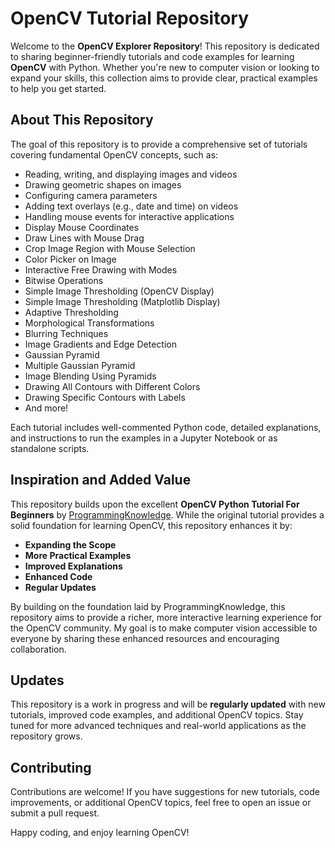 # OpenCV Tutorial Repository

Welcome to the **OpenCV Explorer Repository**! This repository is dedicated to sharing beginner-friendly tutorials and code examples for learning **OpenCV** with Python. Whether you're new to computer vision or looking to expand your skills, this collection aims to provide clear, practical examples to help you get started.

## About This Repository
The goal of this repository is to provide a comprehensive set of tutorials covering fundamental OpenCV concepts, such as:
- Reading, writing, and displaying images and videos
- Drawing geometric shapes on images
- Configuring camera parameters
- Adding text overlays (e.g., date and time) on videos
- Handling mouse events for interactive applications
- Display Mouse Coordinates
- Draw Lines with Mouse Drag
- Crop Image Region with Mouse Selection
- Color Picker on Image
- Interactive Free Drawing with Modes
- Bitwise Operations
- Simple Image Thresholding (OpenCV Display)
- Simple Image Thresholding (Matplotlib Display)
- Adaptive Thresholding
- Morphological Transformations
- Blurring Techniques
- Image Gradients and Edge Detection 
- Gaussian Pyramid
- Multiple Gaussian Pyramid
- Image Blending Using Pyramids
- Drawing All Contours with Different Colors
- Drawing Specific Contours with Labels
- And more!

Each tutorial includes well-commented Python code, detailed explanations, and instructions to run the examples in a Jupyter Notebook or as standalone scripts.

## Inspiration and Added Value
This repository builds upon the excellent **OpenCV Python Tutorial For Beginners** by [ProgrammingKnowledge](https://www.youtube.com/@ProgrammingKnowledge). While the original tutorial provides a solid foundation for learning OpenCV, this repository enhances it by:
- **Expanding the Scope**
- **More Practical Examples**
- **Improved Explanations**
- **Enhanced Code**
- **Regular Updates**

By building on the foundation laid by ProgrammingKnowledge, this repository aims to provide a richer, more interactive learning experience for the OpenCV community. My goal is to make computer vision accessible to everyone by sharing these enhanced resources and encouraging collaboration.

## Updates
This repository is a work in progress and will be **regularly updated** with new tutorials, improved code examples, and additional OpenCV topics. Stay tuned for more advanced techniques and real-world applications as the repository grows.

## Contributing
Contributions are welcome! If you have suggestions for new tutorials, code improvements, or additional OpenCV topics, feel free to open an issue or submit a pull request.

Happy coding, and enjoy learning OpenCV!